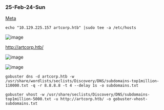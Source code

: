 ### 25-Feb-24-Sun

[Meta](https://app.hackthebox.com/machines/Meta)

```
echo "10.129.225.157 artcorp.htb" |sudo tee -a /etc/hosts
```

![image](https://github.com/r1skkam/HackTheBox-Walkthroughs/assets/58542375/20730a7c-a6c4-4467-a147-0927224866d2)

http://artcorp.htb/

![image](https://github.com/r1skkam/HackTheBox-Walkthroughs/assets/58542375/3503350a-703b-4115-8ece-1bb6196442c6)

![image](https://github.com/r1skkam/HackTheBox-Walkthroughs/assets/58542375/c9f94486-be2b-4948-83e4-b3220701feb2)

```
gobuster dns -d artcorp.htb -w /usr/share/wordlists/seclists/Discovery/DNS/subdomains-top1million-110000.txt -q -r 8.8.8.8 -t 4 --delay 1s -o subdomains.txt
```

```
gobuster vhost -w /usr/share/seclists/Discovery/DNS/subdomains-top1million-5000.txt -u http://artcorp.htb/ -o gobuster-vhost-subdomains.txt
```

